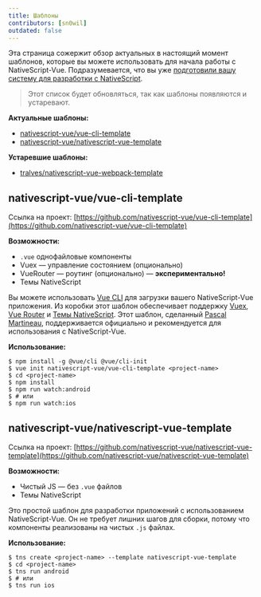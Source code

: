 ```yaml
---
title: Шаблоны
contributors: [sn0wil]
outdated: false
---
```


Эта страница сожержит обзор актуальных в настоящий момент шаблонов, которые вы можете использовать для начала работы с NativeScript-Vue. Подразумевается, что вы уже [подготовили вашу систему для разработки с NativeScript](/ru/docs/getting-started/installation).

> Этот список будет обновляться, так как шаблоны появляются и устаревают.

**Актуальные шаблоны:**

* [nativescript-vue/vue-cli-template](#nativescript-vuevue-cli-template) 
* [nativescript-vue/nativescript-vue-template](#nativescript-vuenativescript-vue-template) 

**Устаревшие шаблоны:**

* [tralves/nativescript-vue-webpack-template](https://github.com/tralves/nativescript-vue-webpack-template/)

## nativescript-vue/vue-cli-template

Ссылка на проект: [https://github.com/nativescript-vue/vue-cli-template](https://github.com/nativescript-vue/vue-cli-template)

**Возможности:**
* `.vue` однофайловые компоненты 
* Vuex &mdash;  управление состоянием (опционально)
* VueRouter &mdash; роутинг (опционально) &mdash; **экспериментально!**
* Темы NativeScript

Вы можете использовать [Vue CLI](https://github.com/vuejs/vue-cli) для загрузки вашего NativeScript-Vue приложения. Из коробки этот шаблон обеспечивает поддержку [Vuex](https://vuex.vuejs.org/ru/), [Vue Router](https://github.com/vuejs/vue-router) и [Темы NativeScript](https://docs.nativescript.org/ui/theme). Этот шаблон, сделанный [Pascal Martineau](https://github.com/lewebsimple/), поддерживается официально и рекомендуется для использования с NativeScript-Vue.

**Использование:**

```shell
$ npm install -g @vue/cli @vue/cli-init
$ vue init nativescript-vue/vue-cli-template <project-name>
$ cd <project-name>
$ npm install
$ npm run watch:android
$ # или
$ npm run watch:ios
```

## nativescript-vue/nativescript-vue-template

Ссылка на проект: [https://github.com/nativescript-vue/nativescript-vue-template](https://github.com/nativescript-vue/nativescript-vue-template)

**Возможности:**
* Чистый JS &mdash; без `.vue` файлов
* Темы NativeScript

Это простой шаблон для разработки приложений с использованием NativeScript-Vue. Он не требует лишних шагов для сборки, потому что компоненты реализованы на чистых `.js` файлах.

**Использование:**

```shell
$ tns create <project-name> --template nativescript-vue-template
$ cd <project-name>
$ tns run android
$ # или
$ tns run ios
```
